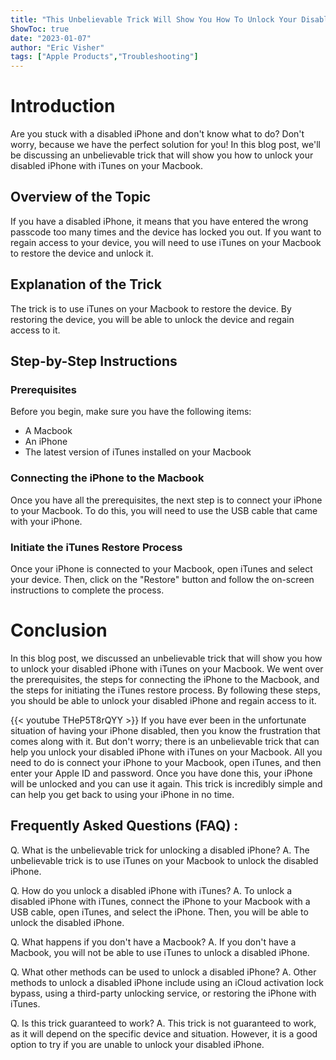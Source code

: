 ```yaml
---
title: "This Unbelievable Trick Will Show You How To Unlock Your Disabled iPhone With iTunes On Your Macbook!"
ShowToc: true 
date: "2023-01-07"
author: "Eric Visher" 
tags: ["Apple Products","Troubleshooting"]
---
```

# Introduction
Are you stuck with a disabled iPhone and don't know what to do? Don't worry, because we have the perfect solution for you! In this blog post, we'll be discussing an unbelievable trick that will show you how to unlock your disabled iPhone with iTunes on your Macbook. 

## Overview of the Topic
If you have a disabled iPhone, it means that you have entered the wrong passcode too many times and the device has locked you out. If you want to regain access to your device, you will need to use iTunes on your Macbook to restore the device and unlock it. 

## Explanation of the Trick
The trick is to use iTunes on your Macbook to restore the device. By restoring the device, you will be able to unlock the device and regain access to it.

## Step-by-Step Instructions
### Prerequisites
Before you begin, make sure you have the following items: 
- A Macbook 
- An iPhone 
- The latest version of iTunes installed on your Macbook 

### Connecting the iPhone to the Macbook
Once you have all the prerequisites, the next step is to connect your iPhone to your Macbook. To do this, you will need to use the USB cable that came with your iPhone. 

### Initiate the iTunes Restore Process
Once your iPhone is connected to your Macbook, open iTunes and select your device. Then, click on the "Restore" button and follow the on-screen instructions to complete the process. 

# Conclusion
In this blog post, we discussed an unbelievable trick that will show you how to unlock your disabled iPhone with iTunes on your Macbook. We went over the prerequisites, the steps for connecting the iPhone to the Macbook, and the steps for initiating the iTunes restore process. By following these steps, you should be able to unlock your disabled iPhone and regain access to it.

{{< youtube THeP5T8rQYY >}} 
If you have ever been in the unfortunate situation of having your iPhone disabled, then you know the frustration that comes along with it. But don't worry; there is an unbelievable trick that can help you unlock your disabled iPhone with iTunes on your Macbook. All you need to do is connect your iPhone to your Macbook, open iTunes, and then enter your Apple ID and password. Once you have done this, your iPhone will be unlocked and you can use it again. This trick is incredibly simple and can help you get back to using your iPhone in no time.

## Frequently Asked Questions (FAQ) :
Q. What is the unbelievable trick for unlocking a disabled iPhone?
A. The unbelievable trick is to use iTunes on your Macbook to unlock the disabled iPhone.

Q. How do you unlock a disabled iPhone with iTunes?
A. To unlock a disabled iPhone with iTunes, connect the iPhone to your Macbook with a USB cable, open iTunes, and select the iPhone. Then, you will be able to unlock the disabled iPhone.

Q. What happens if you don't have a Macbook?
A. If you don't have a Macbook, you will not be able to use iTunes to unlock a disabled iPhone.

Q. What other methods can be used to unlock a disabled iPhone?
A. Other methods to unlock a disabled iPhone include using an iCloud activation lock bypass, using a third-party unlocking service, or restoring the iPhone with iTunes.

Q. Is this trick guaranteed to work?
A. This trick is not guaranteed to work, as it will depend on the specific device and situation. However, it is a good option to try if you are unable to unlock your disabled iPhone.


